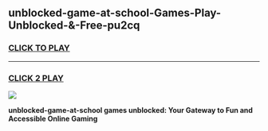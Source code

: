 
## unblocked-game-at-school-Games-Play-Unblocked-&-Free-pu2cq
<h3>
<a href="https://premium76.site?title=unblocked-game-at-school&ref=24A">CLICK TO PLAY</a></h3>
<hr>

<h3>
<a href="https://premium76.site?title=unblocked-game-at-school&ref=24A">CLICK 2 PLAY</a>
  
</h3>

<a href="https://premium76.site?title=unblocked-game-at-school&ref=24A"><img src="https://clearcache.store/games.png"></a>


**unblocked-game-at-school games unblocked: Your Gateway to Fun and Accessible Online Gaming**
